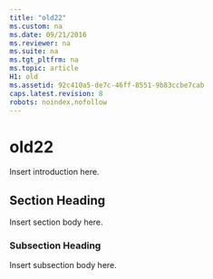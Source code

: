 ```yaml
---
title: "old22"
ms.custom: na
ms.date: 09/21/2016
ms.reviewer: na
ms.suite: na
ms.tgt_pltfrm: na
ms.topic: article
H1: old
ms.assetid: 92c410a5-de7c-46ff-8551-9b83ccbe7cab
caps.latest.revision: 8
robots: noindex,nofollow
---
```

# old22
Insert introduction here.  
  
## Section Heading  
 Insert section body here.  
  
### Subsection Heading  
 Insert subsection body here.